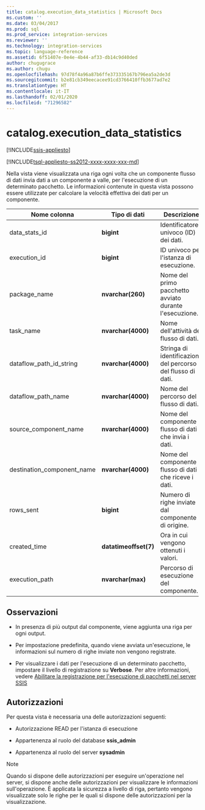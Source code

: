 ```yaml
---
title: catalog.execution_data_statistics | Microsoft Docs
ms.custom: ''
ms.date: 03/04/2017
ms.prod: sql
ms.prod_service: integration-services
ms.reviewer: ''
ms.technology: integration-services
ms.topic: language-reference
ms.assetid: 6f51407e-0e4e-4b44-af33-db14c9d40ded
author: chugugrace
ms.author: chugu
ms.openlocfilehash: 97d78f4a96a87b6ffe373335167b796ea5a2de3d
ms.sourcegitcommit: b2e81cb349eecacee91cd3766410ffb3677ad7e2
ms.translationtype: HT
ms.contentlocale: it-IT
ms.lasthandoff: 02/01/2020
ms.locfileid: "71296582"
---
```

# <a name="catalogexecution_data_statistics"></a>catalog.execution_data_statistics 

[!INCLUDE[ssis-appliesto](../../includes/ssis-appliesto-ssvrpluslinux-asdb-asdw-xxx.md)]


[!INCLUDE[tsql-appliesto-ss2012-xxxx-xxxx-xxx-md](../../includes/tsql-appliesto-ss2012-xxxx-xxxx-xxx-md.md)]

  Nella vista viene visualizzata una riga ogni volta che un componente flusso di dati invia dati a un componente a valle, per l'esecuzione di un determinato pacchetto. Le informazioni contenute in questa vista possono essere utilizzate per calcolare la velocità effettiva dei dati per un componente.  
  
|Nome colonna|Tipo di dati|Descrizione|  
|-----------------|---------------|-----------------|  
|data_stats_id|**bigint**|Identificatore univoco (ID) dei dati.|  
|execution_id|**bigint**|ID univoco per l'istanza di esecuzione.|  
|package_name|**nvarchar(260)**|Nome del primo pacchetto avviato durante l'esecuzione.|  
|task_name|**nvarchar(4000)**|Nome dell'attività del flusso di dati.|  
|dataflow_path_id_string|**nvarchar(4000)**|Stringa di identificazione del percorso del flusso di dati.|  
|dataflow_path_name|**nvarchar(4000)**|Nome del percorso del flusso di dati.|  
|source_component_name|**nvarchar(4000)**|Nome del componente flusso di dati che invia i dati.|  
|destination_component_name|**nvarchar(4000)**|Nome del componente flusso di dati che riceve i dati.|  
|rows_sent|**bigint**|Numero di righe inviate dal componente di origine.|  
|created_time|**datatimeoffset(7)**|Ora in cui vengono ottenuti i valori.|  
|execution_path|**nvarchar(max)**|Percorso di esecuzione del componente.|  
  
## <a name="remarks"></a>Osservazioni  
  
-   In presenza di più output dal componente, viene aggiunta una riga per ogni output.  
  
-   Per impostazione predefinita, quando viene avviata un'esecuzione, le informazioni sul numero di righe inviate non vengono registrate.  
  
-   Per visualizzare i dati per l'esecuzione di un determinato pacchetto, impostare il livello di registrazione su **Verbose**. Per altre informazioni, vedere [Abilitare la registrazione per l'esecuzione di pacchetti nel server SSIS](../../integration-services/performance/integration-services-ssis-logging.md#server_logging)  
  
## <a name="permissions"></a>Autorizzazioni  
 Per questa vista è necessaria una delle autorizzazioni seguenti:  
  
-   Autorizzazione READ per l'istanza di esecuzione  
  
-   Appartenenza al ruolo del database **ssis_admin**  
  
-   Appartenenza al ruolo del server **sysadmin**  
  
> [!NOTE]  
>  Quando si dispone delle autorizzazioni per eseguire un'operazione nel server, si dispone anche delle autorizzazioni per visualizzare le informazioni sull'operazione. È applicata la sicurezza a livello di riga, pertanto vengono visualizzate solo le righe per le quali si dispone delle autorizzazioni per la visualizzazione.  
  
  
